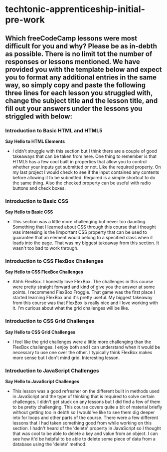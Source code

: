 # techtonic-apprenticeship-initial-pre-work

## Which freeCodeCamp lessons were most difficult for you and why? Please be as in-debth as possible. There is no limit tot the number of responses or lessons mentioned. We have provided you with the template below and expect you to format any additional entries in the same way, so simply copy and paste the following three lines for each lesson you struggled with, change the subject title and the lesson title, and fill out your answers under the lessons you striggled with below:

### Introduction to Basic HTML and HTML5
**Say Hello to HTML Elements**
- I didn't struggle with this section but I think there are a couple of good takeaways that can be taken 
from here. One thing to remember is that HTML5 has a few cool built in properties that allow you to control whether your inputs get submitted or not. Like the required property. On my last project I would check to see if the input contained any contents before allowing it to be submitted. Required is a simple shortcut to do the same thing. Also the checked property can be useful with radio buttons and check boxes.


### Introduction to Basic CSS
**Say Hello to Basic CSS**
-  This section was a little more challenging but never too daunting. Something that I learned about CSS through this course that i thought was interesing is the !important CSS property that can be used to guarantee that an element would belong to a specified class when it loads into the page. That was my biggest takeaway from this section. It wasn't too bad to work through.


### Introduction to CSS FlexBox Challenges
**Say Hello to CSS FlexBox Challenges**
- Ahhh FlexBox. I honestly love FlexBox. The challenges in this course were pretty straight forward and kind of give you the answer at some points. I recommend FlexBox Froggie. That game was the first place I started learning FlexBox and it's pretty useful. My biggest takeaway from this course was that FlexBox is really nice and I love working with it. I'm curious about what the grid challenges will be like.



### Introduction to CSS Grid Challenges
**Say Hello to CSS Grid Challenges**
- I feel like the grid challenges were a little more challenging than the FlexBox challenges. I enjoy both and I can understand when it would be necessary to use one over the other. I typically think FlexBox makes more sense but I don't mind grid. Interesting lesson.

### Introduction to JavaScript Challenges
**Say Hello to JavaScript Challenges**
- This lesson was a good refresher on the different built in methods used in JavaScript and the type of thinking that is required to solve certain challenges. I didn't get stuck on any lessons but I did find a few of them to be pretty challenging. This course covers quite a bit of material briefly without getting too in debth so I would've like to see them dig deeper into for loops and other parts of the course. There were a few different lessons that I had taken something good from while working on this section. I hadn't heard of the 'delete' property in JavaScript so I thought that was cool to be able to delete a key and value from an object. I can see how it'd be helpful to be able to delete some piece of data from a database using the 'delete' method.

